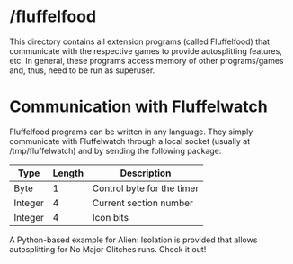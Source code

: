 # /fluffelfood

This directory contains all extension programs (called Fluffelfood) that communicate with the respective games to provide autosplitting features, etc. In general, these programs access memory of other programs/games and, thus, need to be run as superuser.

# Communication with Fluffelwatch

Fluffelfood programs can be written in any language. They simply communicate with Fluffelwatch through a local socket (usually at /tmp/fluffelwatch) and by sending the following package:

| Type    | Length | Description                | 
|---------|--------|----------------------------|
| Byte    | 1      | Control byte for the timer |
| Integer | 4      | Current section number     |
| Integer | 4      | Icon bits                  |

A Python-based example for Alien: Isolation is provided that allows autosplitting for No Major Glitches runs. Check it out!
